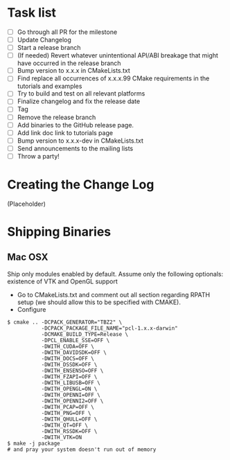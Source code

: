 # Task list
- [ ] Go through all PR for the milestone
- [ ] Update Changelog
- [ ] Start a release branch
- [ ] (If needed) Revert whatever unintentional API/ABI breakage that might have occurred in the release branch
- [ ] Bump version to x.x.x in CMakeLists.txt
- [ ] Find replace all occurrences of x.x.x.99 CMake requirements in the tutorials and examples
- [ ] Try to build and test on all relevant platforms
- [ ] Finalize changelog and fix the release date
- [ ] Tag
- [ ] Remove the release branch
- [ ] Add binaries to the GitHub release page.
- [ ] Add link doc link to tutorials page
- [ ] Bump version to x.x.x-dev in CMakeLists.txt
- [ ] Send announcements to the mailing lists
- [ ] Throw a party!

# Creating the Change Log

(Placeholder)

# Shipping Binaries
## Mac OSX
Ship only modules enabled by default. Assume only the following optionals: existence of VTK and OpenGL support

* Go to CMakeLists.txt and comment out all section regarding RPATH setup (we should allow this to be specified with CMAKE).
* Configure
```shell
$ cmake .. -DCPACK_GENERATOR="TBZ2" \
           -DCPACK_PACKAGE_FILE_NAME="pcl-1.x.x-darwin"
           -DCMAKE_BUILD_TYPE=Release \
           -DPCL_ENABLE_SSE=OFF \
           -DWITH_CUDA=OFF \
           -DWITH_DAVIDSDK=OFF \
           -DWITH_DOCS=OFF \
           -DWITH_DSSDK=OFF \
           -DWITH_ENSENSO=OFF \
           -DWITH_FZAPI=OFF \
           -DWITH_LIBUSB=OFF \
           -DWITH_OPENGL=ON \
           -DWITH_OPENNI=OFF \
           -DWITH_OPENNI2=OFF \
           -DWITH_PCAP=OFF \
           -DWITH_PNG=OFF \
           -DWITH_QHULL=OFF \
           -DWITH_QT=OFF \
           -DWITH_RSSDK=OFF \
           -DWITH_VTK=ON
$ make -j package
# and pray your system doesn't run out of memory